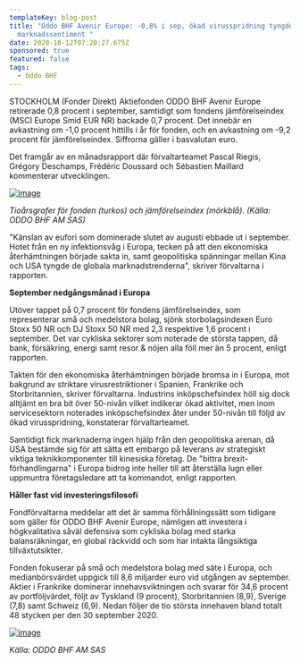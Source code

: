 ```yaml
---
templateKey: blog-post
title: "Oddo BHF Avenir Europe: -0,8% i sep, ökad virusspridning tyngde
  marknadssentiment "
date: 2020-10-12T07:20:27.675Z
sponsored: true
featured: false
tags:
  - Oddo BHF
---
```

<!--StartFragment-->

STOCKHOLM (Fonder Direkt) Aktiefonden ODDO BHF Avenir Europe retirerade 0,8 procent i september, samtidigt som fondens jämförelseindex (MSCI Europe Smid EUR NR) backade 0,7 procent. Det innebär en avkastning om -1,0 procent hittills i år för fonden, och en avkastning om -9,2 procent för jämförelseindex. Siffrorna gäller i basvalutan euro.

Det framgår av en månadsrapport där förvaltarteamet Pascal Riegis, Grégory Deschamps, Frédéric Doussard och Sébastien Maillard kommenterar utvecklingen.

[![image](https://i.direkt.se/201012/590000801.png)](https://i.direkt.se/201012/590000801.png)

*Tioårsgrafer för fonden (turkos) och jämförelseindex (mörkblå). (Källa: ODDO BHF AM SAS)*

"Känslan av eufori som dominerade slutet av augusti ebbade ut i september. Hotet från en ny infektionsvåg i Europa, tecken på att den ekonomiska återhämtningen började sakta in, samt geopolitiska spänningar mellan Kina och USA tyngde de globala marknadstrenderna", skriver förvaltarna i rapporten.

**September nedgångsmånad i Europa**

Utöver tappet på 0,7 procent för fondens jämförelseindex, som representerar små och medelstora bolag, sjönk storbolagsindexen Euro Stoxx 50 NR och DJ Stoxx 50 NR med 2,3 respektive 1,6 procent i september. Det var cykliska sektorer som noterade de största tappen, då bank, försäkring, energi samt resor & nöjen alla föll mer än 5 procent, enligt rapporten.

Takten för den ekonomiska återhämtningen började bromsa in i Europa, mot bakgrund av striktare virusrestriktioner i Spanien, Frankrike och Storbritannien, skriver förvaltarna. Industrins inköpschefsindex höll sig dock alltjämt en bra bit över 50-nivån vilket indikerar ökad aktivitet, men inom servicesektorn noterades inköpschefsindex åter under 50-nivån till följd av ökad virusspridning, konstaterar förvaltarteamet.

Samtidigt fick marknaderna ingen hjälp från den geopolitiska arenan, då USA bestämde sig för att sätta ett embargo på leverans av strategiskt viktiga teknikkomponenter till kinesiska företag. De "bittra brexit-förhandlingarna" i Europa bidrog inte heller till att återställa lugn eller uppmuntra företagsledare att ta kommandot, enligt rapporten.

**Håller fast vid investeringsfilosofi**

Fondförvaltarna meddelar att det är samma förhållningssätt som tidigare som gäller för ODDO BHF Avenir Europe, nämligen att investera i högkvalitativa såväl defensiva som cykliska bolag med starka balansräkningar, en global räckvidd och som har intakta långsiktiga tillväxtutsikter.

Fonden fokuserar på små och medelstora bolag med säte i Europa, och medianbörsvärdet uppgick till 8,6 miljarder euro vid utgången av september. Aktier i Frankrike dominerar innehavsviktningen och svarar för 34,6 procent av portföljvärdet, följt av Tyskland (9 procent), Storbritannien (8,9), Sverige (7,8) samt Schweiz (6,9). Nedan följer de tio största innehaven bland totalt 48 stycken per den 30 september 2020.

[![image](https://i.direkt.se/201012/590000802.png)](https://i.direkt.se/201012/590000802.png)

*Källa: ODDO BHF AM SAS*

<!--EndFragment-->